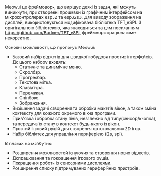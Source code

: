 Meowui це фреймоворк, що вирішує деякі із задач, які можуть виникнути, при створенні прошивки із графічним інтерфейсом на мікроконтролерах esp32 та esp32s3.
Для виводу зображення на дисплей, використовується модифікована бібліотека TFT_eSPI. З оригінальною бібліотекою, яка знаходиться за цим посиланням https://github.com/Bodmer/TFT_eSPI, фреймворк працюватиме некоректно.


Основні можливості, що пропонує Meowui:
* Базовий набір віджетів для швидкої побудови простих інтерфейсів. До цього набору входять:
  * Статичне та динамічне меню.
  * Скролбар.
  * Прогресбар.
  * Текстова мітка. 
  * Клавіатура.
  * Перемикач.
  * Спінбокс.
  * Зображення.
* Вирішення задачі створення та обробки макетів вікон, а також зміна контексту для кожного окремого вікна програми.
* Прив'язка і обробка стану пінів, незалежно від типу(сенсор/кнопка), та передача їх стану в контекст будь-якого із вікон.
* Простий ігровий рушій для створення ортогональних 2D ігор.
* Набір бібліотек для управління периферією (i2s, spi).


В планах на майбутнє:
* Розширення можливостей існуючих та створення нових віджетів.
* Допрацювання та покращення ігрового рушія.
* Покращення роботи із сенсорними дисплеями.
* Розширення списку підтримуваних периферійних пристроїв.